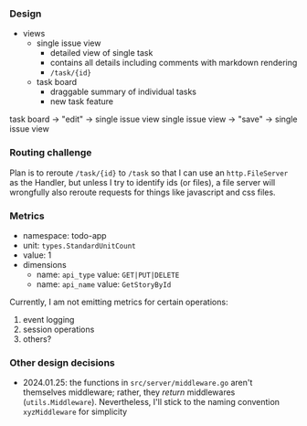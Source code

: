 ### Design

- views
  - single issue view
    - detailed view of single task
    - contains all details including comments with markdown rendering
    - `/task/{id}`
  - task board
    - draggable summary of individual tasks
    - new task feature

task board -> "edit" -> single issue view
single issue view -> "save" -> single issue view

### Routing challenge

Plan is to reroute `/task/{id}` to `/task` so that I can use an `http.FileServer` as the Handler,
but unless I try to identify ids (or files),
a file server will wrongfully also reroute requests for things like javascript and css files.

### Metrics

- namespace: todo-app
- unit: `types.StandardUnitCount`
- value: 1
- dimensions
  - name: `api_type` value: `GET|PUT|DELETE`
  - name: `api_name` value: `GetStoryById`

Currently, I am not emitting metrics for certain operations:

1. event logging
1. session operations
1. others?

### Other design decisions

- 2024.01.25: the functions in `src/server/middleware.go` aren't themselves middleware;
  rather, they _return_ middlewares (`utils.Middleware`).
  Nevertheless, I'll stick to the naming convention `xyzMiddleware` for simplicity
